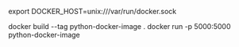 export DOCKER_HOST=unix:///var/run/docker.sock

docker build --tag python-docker-image .
docker run -p 5000:5000 python-docker-image